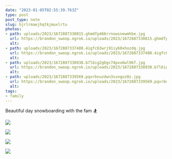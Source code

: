 ```yaml
---
date: "2023-01-05T02:55:39.763Z"
type: post 
post_type: note
slug: hjrlrmaejhqtkjmuxlrtu
photos: 
- path: uploads/2023/1672887330815.ghmdfp466rrnowsnewmhbe.jpg
  url: https://brandon_swoop.ngrok.io/uploads/2023/1672887330815.ghmdfp466rrnowsnewmhbe.jpg
  alt: 
- path: uploads/2023/1672887337480.4igfc63wrj91iy60xhozdq.jpg
  url: https://brandon_swoop.ngrok.io/uploads/2023/1672887337480.4igfc63wrj91iy60xhozdq.jpg
  alt: 
- path: uploads/2023/1672887338938.b7l6ig2g6gc74pxu6wl96f.jpg
  url: https://brandon_swoop.ngrok.io/uploads/2023/1672887338938.b7l6ig2g6gc74pxu6wl96f.jpg
  alt: 
- path: uploads/2023/1672887339569.pqvrbnuzdwn3svngoz0z.jpg
  url: https://brandon_swoop.ngrok.io/uploads/2023/1672887339569.pqvrbnuzdwn3svngoz0z.jpg
  alt: 
tags: 
- family
---
```

Beautiful day snowboarding with the fam 🏂

![](/uploads/2023/1672887330815.ghmdfp466rrnowsnewmhbe.jpg)

![](/uploads/2023/1672887337480.4igfc63wrj91iy60xhozdq.jpg)

![](/uploads/2023/1672887338938.b7l6ig2g6gc74pxu6wl96f.jpg)

![](/uploads/2023/1672887339569.pqvrbnuzdwn3svngoz0z.jpg)
